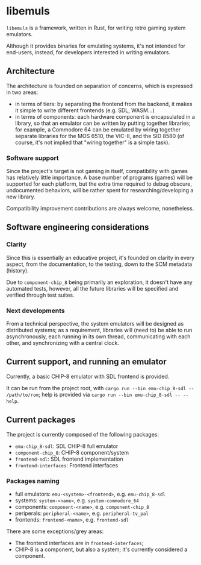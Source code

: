 # libemuls

`libemuls` is a framework, written in Rust, for writing retro gaming system emulators.

Although it provides binaries for emulating systems, it's not intended for end-users, instead, for developers interested in writing emulators.

## Architecture

The architecture is founded on separation of concerns, which is expressed in two areas:

- in terms of tiers: by separating the frontend from the backend, it makes it simple to write different frontends (e.g. SDL, WASM...)
- in terms of components: each hardware component is encapsulated in a library, so that an emulator can be written by putting together libraries; for example, a Commodore 64 can be emulated by wiring together separate libraries for the MOS 6510, the VIC-II, and the SID 8580 (of course, it's not implied that "wiring together" is a simple task).

### Software support

Since the project's target is not gaming in itself, compatibility with games has relatively little importance. A base number of programs (games) will be supported for each platform, but the extra time required to debug obscure, undocumented behaviors, will be rather spent for researching/developing a new library.

Compatibility improvement contributions are always welcome, nonetheless.

## Software engineering considerations

### Clarity

Since this is essentially an educative project, it's founded on clarity in every aspect, from the documentation, to the testing, down to the SCM metadata (history).

Due to `component-chip_8` being primarily an exploration, it doesn't have any automated tests, however, all the future libraries will be specified and verified through test suites.

### Next developments

From a technical perspective, the system emulators will be designed as distributed systems; as a requirement, libraries will (need to) be able to run asynchronously, each running in its own thread, communicating with each other, and synchronizing with a central clock.

## Current support, and running an emulator

Currently, a basic CHIP-8 emulator with SDL frontend is provided.

It can be run from the project root, with `cargo run --bin emu-chip_8-sdl -- /path/to/rom`; help is provided via `cargo run --bin emu-chip_8-sdl -- --help`.

## Current packages

The project is currently composed of the following packages:

- `emu-chip_8-sdl`: SDL CHIP-8 full emulator
- `component-chip_8`: CHIP-8 component/system
- `frontend-sdl`: SDL frontend implementation
- `frontend-interfaces`: Frontend interfaces

### Packages naming

- full emulators: `emu-<system>-<frontend>`, e.g. `emu-chip_8-sdl`
- systems: `system-<name>`, e.g. `system-commodore_64`
- components: `component-<name>`, e.g. `component-chip_8`
- periperals: `peripheral-<name>`, e.g. `peripheral-tv_pal`
- frontends: `frontend-<name>`, e.g. `frontend-sdl`

There are some exceptions/grey areas:

- The frontend interfaces are in `frontend-interfaces`;
- CHIP-8 is a component, but also a system; it's currently considered a component.
